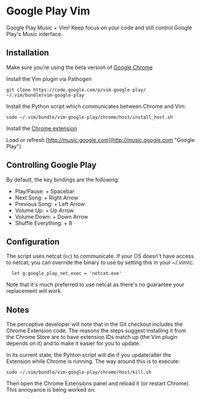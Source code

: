 Google Play Vim
===============
Google Play Music + Vim!
Keep focus on your code and still control Google Play's Music interface.


Installation
------------
Make sure you're using the beta version of [Google Chrome](https://www.google.com/intl/en/chrome/browser/beta.html "Chrome Beta")

Install the Vim plugin via Pathogen

    git clone https://code.google.com/p/vim-google-play/ ~/.vim/bundle/vim-google-play

Install the Python script which communicates between Chrome and Vim:

    sudo ~/.vim/bundle/vim-google-play/chrome/host/install_host.sh

Install the [Chrome extension](https://chrome.google.com/webstore/detail/vim-google-play/hlkahhljkhopbnhajdjmiicihofpnjla "Install extension")

Load or refresh [http://music.google.com](http://music.google.com "Google Play")


Controlling Google Play
-----------------------
By default, the key bindings are the following:

  * Play/Pause: <leader> + Spacebar
  * Next Song: <leader> + Right Arrow
  * Previous Song: <leader> + Left Arrow
  * Volume Up: <leader> + Up Arrow
  * Volume Down: <leader> + Down Arrow
  * Shuffle Everything: <leader> + 8

Configuration
-------------
The script uses netcat (`nc`) to communicate.  If your OS doesn't have access to netcat,
you can override the binary to use by setting this in your ~/.vimrc:

```
  let g:google_play_net_exec = 'netcat.exe'
```

Note that it's much preferred to use netcat as there's no guarantee your replacement will work.

Notes
-----
The perceptive developer will note that in the Git checkout includes the Chrome Extension code.  The reasons the steps
suggest installing it from the Chrome Store are to have extension IDs match up (the Vim plugin depends on it) and to make it easier
for you to update.

In its current state, the Pyhton script will die if you update/alter the Extension while Chrome is running.  The way around this is to execute:

    sudo ~/.vim/bundle/vim-google-play/chrome/host/kill.sh

Then open the Chrome Extensions panel and reload it (or restart Chrome).  This annoyance is being worked on.
